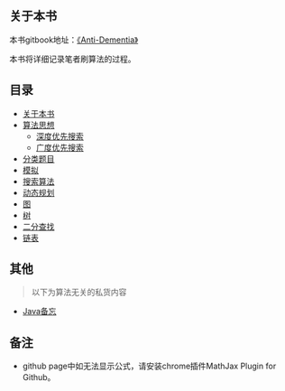 ## 关于本书

本书gitbook地址：[《Anti-Dementia》](https://duval1024.gitbook.io/anti-dementia/)

本书将详细记录笔者刷算法的过程。

## 目录

* [关于本书](README.md)
* [算法思想](算法思想/README.md)
  * [深度优先搜索](算法思想/dfs.md)
  * [广度优先搜索](算法思想/bfs.md)
* [分类题目](分类题目/README.md)
* [模拟](模拟/README.md)
* [搜索算法](搜索算法/README.md)
* [动态规划](动态规划/README.md)
* [图](图/README.md)
* [树](树/README.md)
* [二分查找](二分查找/README.md)
* [链表](链表/README.md)

## 其他
> 以下为算法无关的私货内容
* [Java备忘](Java/README.md)


## 备注
-  github page中如无法显示公式，请安装chrome插件MathJax Plugin for Github。


